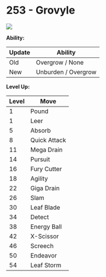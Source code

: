 # 253 - Grovyle
![][253]

**Ability:**

Update | Ability
---    | ---
Old    | Overgrow / None
New    | Unburden / Overgrow

**Level Up:**

Level | Move
---   | ---
  1   | Pound
  1   | Leer
  5   | Absorb
  8   | Quick Attack
 11   | Mega Drain
 14   | Pursuit
 16   | Fury Cutter
 18   | Agility
 22   | Giga Drain
 26   | Slam
 30   | Leaf Blade
 34   | Detect
 38   | Energy Ball
 42   | X-Scissor
 46   | Screech
 50   | Endeavor
 54   | Leaf Storm



[253]: /img/pokemon/253.png
